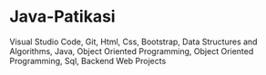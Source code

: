 # Java-Patikasi
Visual Studio Code, Git, Html, Css, Bootstrap, Data Structures and Algorithms, Java, Object Oriented Programming, Object Oriented Programming, Sql, Backend Web Projects
